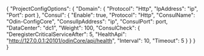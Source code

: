 {
	"ProjectConfigOptions": {
		"Domain": {
			"Protocol": "Http",
			"IpAddress": "ip",
			"Port": port
		},
		"Consul": {
			"Enable": true,
			"Protocol": "Http",
			"ConsulName": "Odin-ConfigCore",
			"ConsulIpAddress": "ip",
			"ConsulPort": port,
			"DataCenter": "dc1",
			"Weight": 100,
			"ConsulCheck": {
				"DeregisterCriticalServiceAfter": 5,
				"HealthApi": "http://127.0.0.1:20101/odinCore/api/health",
				"Interval": 10,
				"Timeout": 5
			}
		}
	}
}
